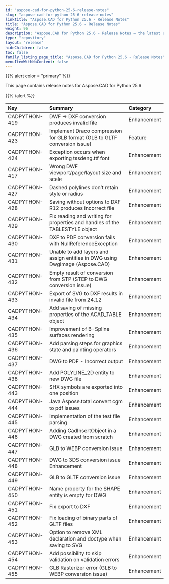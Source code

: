 ```yaml
---
id: "aspose-cad-for-python-25-6-release-notes"
slug: "aspose-cad-for-python-25-6-release-notes"
linktitle: "Aspose.CAD for Python 25.6 - Release Notes"
title: "Aspose.CAD for Python 25.6 - Release Notes"
weight: 96
description: "Aspose.CAD for Python 25.6 - Release Notes – the latest updates and fixes."
type: "repository"
layout: "release"
hideChildren: false
toc: false
family_listing_page_title: "Aspose.CAD for Python 25.6 - Release Notes"
menuItemWithNoContent: false
---
```


{{% alert color = "primary" %}}

This page contains release notes for Aspose.CAD for Python 25.6

{{% /alert %}}


|**Key**|**Summary**|**Category**|
| :- | :- | :- |
| CADPYTHON-419 | DWF -> DXF conversion produces invalid file | Enhancement |
| CADPYTHON-423 | Implement Draco compression for GLB format (GLB to GLTF conversion issue) | Feature |
| CADPYTHON-424 | Exception occurs when exporting tssdeng.ttf font | Enhancement |
| CADPYTHON-417 | Wrong DWF viewport/page/layout size and scale | Enhancement |
| CADPYTHON-427 | Dashed polylines don’t retain style or radius | Enhancement |
| CADPYTHON-428 | Saving without options to DXF R12 produces incorrect file | Enhancement |
| CADPYTHON-429 | Fix reading and writing for properties and handles of the TABLESTYLE object | Enhancement |
| CADPYTHON-430 | DXF to PDF conversion fails with NullReferenceException | Enhancement |
| CADPYTHON-431 | Unable to add layers and assign entities in DWG using DwgImage (Aspose.CAD) | Enhancement |
| CADPYTHON-432 | Empty result of conversion from STP (STEP to DWG conversion issue) | Enhancement |
| CADPYTHON-433 | Export of SVG to DXF results in invalid file from 24.12 | Enhancement |
| CADPYTHON-434 | Add saving of missing properties of the ACAD_TABLE object | Enhancement |
| CADPYTHON-435 | Improvement of B-Spline surfaces rendering | Enhancement |
| CADPYTHON-436 | Add parsing steps for graphics state and painting operators | Enhancement |
| CADPYTHON-437 | DWG to PDF - Incorrect output  | Enhancement |
| CADPYTHON-438 | Add POLYLINE_2D entity to new DWG file | Enhancement |
| CADPYTHON-443 | SHX symbols are exported into one position | Enhancement |
| CADPYTHON-444 | Java Aspose.total convert cgm to pdf issues | Enhancement |
| CADPYTHON-445 | Implementation of the test file parsing | Enhancement |
| CADPYTHON-446 | Adding CadInsertObject in a DWG created from scratch | Enhancement |
| CADPYTHON-447 | GLB to WEBP conversion issue | Enhancement |
| CADPYTHON-448 | DWG to 3DS conversion issue	Enhancement | Enhancement |
| CADPYTHON-449 | GLB to GLTF conversion issue | Enhancement |
| CADPYTHON-450 | Name property for the SHAPE entity is empty for DWG | Enhancement |
| CADPYTHON-451 | Fix export to DXF | Enhancement |
| CADPYTHON-452 | Fix loading of binary parts of GLTF files | Enhancement |
| CADPYTHON-453 | Option to remove XML declaration and doctype when saving to SVG | Enhancement |
| CADPYTHON-454 | Add possibility to skip validation on validation errors | Enhancement |
| CADPYTHON-455 | GLB Rasterizer error (GLB to WEBP conversion issue) | Enhancement |

